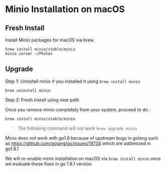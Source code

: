 
# Minio Installation on macOS

## Fresh Install

Install Minio packages for macOS via brew.

```
brew install minio/stable/minio
minio server ~/Photos
```

## Upgrade 

Step 1: Uninstall minio if you installed it using `brew install minio`

```
brew uninstall minio 

```
Step 2: Fresh Install using new path

Once you remove minio completely from your system, proceed to do :

```
brew install minio/stable/minio
```


> The following command will not work `brew upgrade minio`

Minio does not work with go1.8 because of upstream bugs in golang such as https://github.com/golang/go/issues/19734 which are addressed in go1.8.1

We will re-enable minio installation on macOS via `brew install minio` once we evaluate these fixes in go 1.8.1 version.
